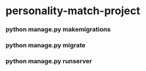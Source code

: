 # personality-match-project

### python manage.py makemigrations
### python manage.py migrate
### python manage.py runserver
